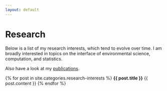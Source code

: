 ```yaml
---
layout: default
---
```


# Research

Below is a list of my research interests, which tend to evolve over time. I am
broadly interested in topics on the interface of environmental science,
computation, and statistics. 

Also have a look at my [publications](publications).

{% for post in site.categories.research-interests %}
**{{ post.title }}**
{{ post.content }}
{% endfor %}


